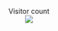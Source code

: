 







<p align="center"> 
  Visitor count<br>
  <img src="https://profile-counter.glitch.me/atharva-narkhede-java-controlstatements/count.svg" />
</p>
